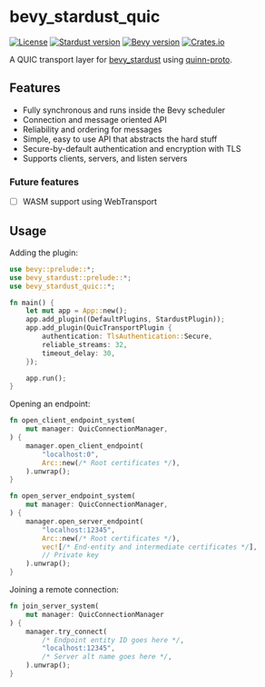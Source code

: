 # bevy_stardust_quic

[![License](https://img.shields.io/badge/license-MIT_or_Apache_2.0-green?color=green)](./)
[![Stardust version](https://img.shields.io/badge/bevy__stardust-0.3-blue?color=blue)](https://crates.io/crates/bevy_stardust)
[![Bevy version](https://img.shields.io/badge/bevy-0.12-blue?color=blue)](https://bevyengine.org/)
[![Crates.io](https://img.shields.io/crates/v/bevy_stardust_udp)](https://crates.io/crates/bevy_stardust)

A QUIC transport layer for [bevy_stardust](https://crates.io/crates/bevy_stardust) using [quinn-proto](https://github.com/quinn-rs/quinn).

## Features
- Fully synchronous and runs inside the Bevy scheduler
- Connection and message oriented API
- Reliability and ordering for messages
- Simple, easy to use API that abstracts the hard stuff
- Secure-by-default authentication and encryption with TLS
- Supports clients, servers, and listen servers

### Future features
- [ ] WASM support using WebTransport

## Usage
Adding the plugin:
```rust
use bevy::prelude::*;
use bevy_stardust::prelude::*;
use bevy_stardust_quic::*;

fn main() {
    let mut app = App::new();
    app.add_plugin((DefaultPlugins, StardustPlugin));
    app.add_plugin(QuicTransportPlugin {
        authentication: TlsAuthentication::Secure,
        reliable_streams: 32,
        timeout_delay: 30,
    });

    app.run();
}
```

Opening an endpoint:
```rust
fn open_client_endpoint_system(
    mut manager: QuicConnectionManager,
) {
    manager.open_client_endpoint(
        "localhost:0",
        Arc::new(/* Root certificates */),
    ).unwrap();
}

fn open_server_endpoint_system(
    mut manager: QuicConnectionManager,
) {
    manager.open_server_endpoint(
        "localhost:12345",
        Arc::new(/* Root certificates */),
        vec![/* End-entity and intermediate certificates */],
        // Private key
    ).unwrap();
}
```

Joining a remote connection:
```rust
fn join_server_system(
    mut manager: QuicConnectionManager
) {
    manager.try_connect(
        /* Endpoint entity ID goes here */,
        "localhost:12345",
        /* Server alt name goes here */,
    ).unwrap();
}
```